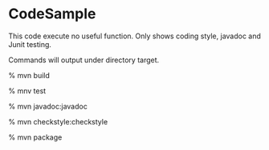 # CodeSample

This code execute no useful function. Only shows coding style, javadoc and Junit testing.

Commands will output under directory target.



% mvn build 

% mnv test

% mvn javadoc:javadoc

% mvn checkstyle:checkstyle

% mvn package


